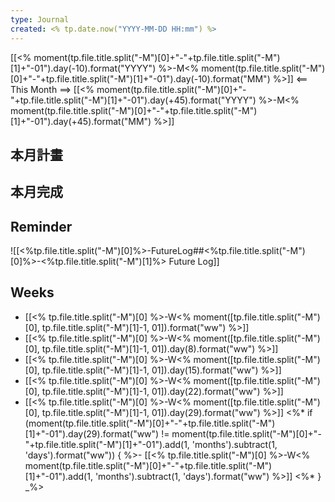 ```yaml
---
type: Journal
created: <% tp.date.now("YYYY-MM-DD HH:mm") %>
---
```

[[<% moment(tp.file.title.split("-M")[0]+"-"+tp.file.title.split("-M")[1]+"-01").day(-10).format("YYYY") %>-M<% moment(tp.file.title.split("-M")[0]+"-"+tp.file.title.split("-M")[1]+"-01").day(-10).format("MM") %>]] <== This Month ==> [[<% moment(tp.file.title.split("-M")[0]+"-"+tp.file.title.split("-M")[1]+"-01").day(+45).format("YYYY") %>-M<% moment(tp.file.title.split("-M")[0]+"-"+tp.file.title.split("-M")[1]+"-01").day(+45).format("MM") %>]]
## 本月計畫

## 本月完成

## Reminder
![[<%tp.file.title.split("-M")[0]%>-FutureLog##<%tp.file.title.split("-M")[0]%>-<%tp.file.title.split("-M")[1]%> Future Log]]

## Weeks
- [[<% tp.file.title.split("-M")[0] %>-W<% moment([tp.file.title.split("-M")[0], tp.file.title.split("-M")[1]-1, 01]).format("ww") %>]]
- [[<% tp.file.title.split("-M")[0] %>-W<% moment([tp.file.title.split("-M")[0], tp.file.title.split("-M")[1]-1, 01]).day(8).format("ww") %>]]
- [[<% tp.file.title.split("-M")[0] %>-W<% moment([tp.file.title.split("-M")[0], tp.file.title.split("-M")[1]-1, 01]).day(15).format("ww") %>]]
- [[<% tp.file.title.split("-M")[0] %>-W<% moment([tp.file.title.split("-M")[0], tp.file.title.split("-M")[1]-1, 01]).day(22).format("ww") %>]]
- [[<% tp.file.title.split("-M")[0] %>-W<% moment([tp.file.title.split("-M")[0], tp.file.title.split("-M")[1]-1, 01]).day(29).format("ww") %>]]
<%* if (moment(tp.file.title.split("-M")[0]+"-"+tp.file.title.split("-M")[1]+"-01").day(29).format("ww") != moment(tp.file.title.split("-M")[0]+"-"+tp.file.title.split("-M")[1]+"-01").add(1, 'months').subtract(1, 'days').format("ww")) { 
%>- [[<% tp.file.title.split("-M")[0] %>-W<% moment(tp.file.title.split("-M")[0]+"-"+tp.file.title.split("-M")[1]+"-01").add(1, 'months').subtract(1, 'days').format("ww") %>]]
<%* } _%>